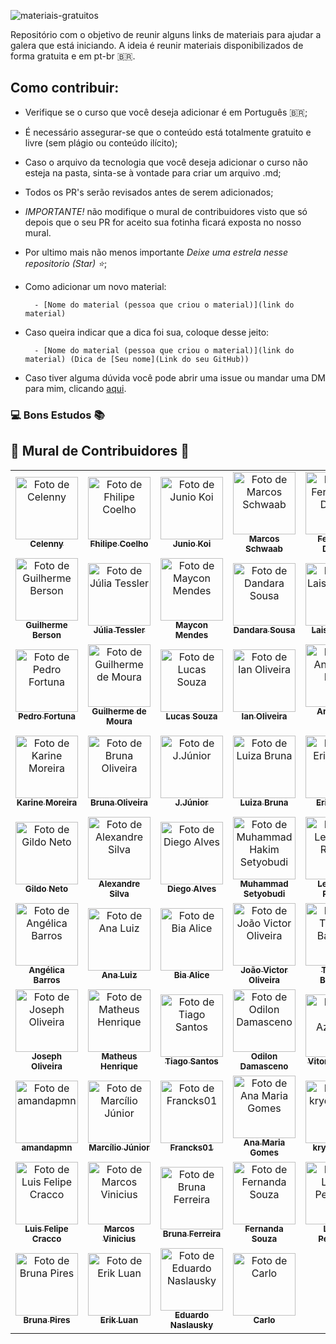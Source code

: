 ![materiais-gratuitos](https://github.com/celycodes/materiais-gratuitos/assets/70456452/6f75be33-9f30-4b7c-835e-9973c57006dd)


Repositório com o objetivo de reunir alguns links de materiais para ajudar a galera que está iniciando. A ideia é reunir materiais disponibilizados de forma gratuita e em pt-br 🇧🇷.

## Como contribuir:

- Verifique se o curso que você deseja adicionar é em Português 🇧🇷;

- É necessário assegurar-se que o conteúdo está totalmente gratuito e livre (sem plágio ou conteúdo ilícito);     

- Caso o arquivo da tecnologia que você deseja adicionar o curso não esteja na pasta, sinta-se à vontade para criar um arquivo .md;

- Todos os PR's serão revisados antes de serem adicionados;

- *IMPORTANTE!* não modifique o mural de contribuidores visto que só depois que o seu PR for aceito sua fotinha ficará exposta no nosso mural. 

- Por ultimo mais não menos importante *Deixe uma estrela nesse repositorio (Star) ⭐*;

- Como adicionar um novo material:

        - [Nome do material (pessoa que criou o material)](link do material) 

- Caso queira indicar que a dica foi sua, coloque desse jeito:
            
        - [Nome do material (pessoa que criou o material)](link do material) (Dica de [Seu nome](Link do seu GitHub))
            
- Caso tiver alguma dúvida você pode abrir uma issue ou mandar uma DM para mim, clicando [aqui](https://www.instagram.com/celycodes/). 


### 💻 Bons Estudos 📚


## 💜 Mural de Contribuidores 💜

<table>
  <tr>
    <td align="center">
      <a href="#">
        <img src="https://avatars.githubusercontent.com/celenny" width="100px;" alt="Foto de Celenny"/><br>
        <sub>
          <b>Celenny</b>
        </sub>
      </a>
    </td>
    <td align="center">
      <a href="#">
        <img src="https://avatars1.githubusercontent.com/fhilipecrash" width="100px;" alt="Foto de Fhilipe Coelho"/><br>
        <sub>
          <b>Fhilipe Coelho</b>
        </sub>
      </a>
    </td>
    <td align="center">
      <a href="#">
        <img src="https://avatars0.githubusercontent.com/Juniokoi" width="100px;" alt="Foto de Junio Koi"/><br>
        <sub>
          <b>Junio Koi</b>
        </sub>
      </a>
    </td>
     </td>
    <td align="center">
      <a href="#">
        <img src="https://avatars1.githubusercontent.com/Marcosschwaab" width="100px;" alt="Foto de Marcos Schwaab"/><br>
        <sub>
          <b>Marcos Schwaab</b>
        </sub>
      </a>
    </td>
    <td align="center">
      <a href="#">
        <img src="https://avatars1.githubusercontent.com/Fernanda-Dantas" width="100px;" alt="Foto de Fernanda-Dantas"/><br>
        <sub>
          <b>Fernanda Dantas</b>
        </sub>
      </a>
    </td>
    <td align="center">
      <a href="#">
        <img src="https://avatars1.githubusercontent.com/sanaderer" width="100px;" alt="Foto de Sabrina Naderer"/><br>
        <sub>
          <b>Sabrina Naderer</b>
        </sub>
      </a>
    </td>
    <td align="center">
      <a href="#">
        <img src="https://avatars1.githubusercontent.com/luizmineiro" width="100px;" alt="Foto de João Luiz Mineiro"/><br>
        <sub>
          <b>João Luiz</b>
        </sub>
      </a>
    </td>
  </tr>
  <tr>
    <td align="center">
      <a href="#">
        <img src="https://avatars1.githubusercontent.com/karontyy" width="100px;" alt="Foto de Guilherme Berson"/><br>
        <sub>
          <b>Guilherme Berson</b>
        </sub>
      </a>
    </td>  
    <td align="center">
      <a href="#">
        <img src="https://avatars1.githubusercontent.com/juliatessler" width="100px;" alt="Foto de Júlia Tessler"/><br>
        <sub>
          <b>Júlia Tessler</b>
        </sub>
      </a>
    </td>
  <td align="center">
      <a href="#">
        <img src="https://avatars1.githubusercontent.com/maikella" width="100px;" alt="Foto de Maycon Mendes"/><br>
        <sub>
          <b>Maycon Mendes</b>
        </sub>
      </a>
    </td>
    <td align="center">
      <a href="#">
        <img src="https://avatars1.githubusercontent.com/dandaramcsousa" width="100px;" alt="Foto de Dandara Sousa"/><br>
        <sub>
          <b>Dandara Sousa</b>
        </sub>
      </a>
    </td>
    <td align="center">
      <a href="#">
        <img src="https://avatars1.githubusercontent.com/laisacsts" width="100px;" alt="Foto de Laisa Carmo"/><br>
        <sub>
          <b>Laisa Carmo</b>
        </sub>
      </a>
    </td>
    <td align="center">
      <a href="#">
        <img src="https://avatars1.githubusercontent.com/linferreira" width="100px;" alt="Foto de  Lindsay Ferreira"/><br>
        <sub>
          <b>Lindsay Ferreira</b>
        </sub>
      </a>     
    </td>
    <td align="center">
      <a href="#">
        <img src="https://avatars1.githubusercontent.com/luizRebelatto" width="100px;" alt="Foto de Luiz Gabriel"/><br>
        <sub>
          <b>Luiz Rebelatto</b>
        </sub>
      </a>
    </td>
  </tr>
  <tr>
   <td align="center">
      <a href="#">
        <img src="https://avatars1.githubusercontent.com/PedroDiFortuna" width="100px;" alt="Foto de Pedro Fortuna"/><br>
        <sub>
          <b>Pedro Fortuna</b>
        </sub>
      </a>
    </td>
     <td align="center">
      <a href="#">
        <img src="https://avatars1.githubusercontent.com/Guilheeeerme" width="100px;" alt="Foto de Guilherme de Moura"/><br>
        <sub>
          <b>Guilherme de Moura</b>
        </sub>
      </a>
    </td>
    </td>
     <td align="center">
      <a href="#">
        <img src="https://avatars1.githubusercontent.com/deverebor" width="100px;" alt="Foto de Lucas Souza"/><br>
        <sub>
          <b>Lucas Souza</b>
        </sub>
      </a>
    </td>
    </td>
    <td align="center">
      <a href="#">
        <img src="https://avatars1.githubusercontent.com/iang12" width="100px;" alt="Foto de Ian Oliveira"/><br>
        <sub>
          <b>Ian Oliveira</b>
        </sub>
      </a>
    </td>
    <td align="center">
      <a href="#">
        <img src="https://avatars1.githubusercontent.com/andersonhsporto" width="100px;" alt="Foto de Anderson Porto"/><br>
        <sub>
          <b>Anderson Porto</b>
        </sub>
      </a>
    </td>
    <td align="center">
      <a href="#">
        <img src="https://avatars1.githubusercontent.com/scriptdy" width="100px;" alt="Foto de scriptdy"/><br>
        <sub>
          <b>scriptdy</b>
        </sub>
      </a>
    </td>
    <td align="center">
      <a href="#">
        <img src="https://avatars1.githubusercontent.com/LuizAnt201" width="100px;" alt="Foto de Luiz Antonio"/><br>
        <sub>
          <b>Luiz Antonio</b>
        </sub>
      </a>
    </td>
  </tr>
  <tr>
  <td align="center">
      <a href="#">
        <img src="https://avatars1.githubusercontent.com/Karinemoreira" width="100px;" alt="Foto de Karine Moreira"/><br>
        <sub>
          <b>Karine Moreira</b>
        </sub>
      </a>
    </td>
    <td align="center">
      <a href="#">
        <img src="https://avatars1.githubusercontent.com/bruna-luc" width="100px;" alt="Foto de Bruna Oliveira"/><br>
        <sub>
          <b>Bruna Oliveira</b>
        </sub>
      </a>
    </td>
    <td align="center">
      <a href="#">
        <img src="https://avatars1.githubusercontent.com/Minaraih" width="100px;" alt="Foto de J.Júnior"/><br>
        <sub>
          <b>J.Júnior</b>
        </sub>
      </a>
    </td>
    <td align="center">
      <a href="#">
        <img src="https://avatars1.githubusercontent.com/Brunalu28" width="100px;" alt="Foto de Luiza Bruna"/><br>
        <sub>
          <b>Luiza Bruna</b>
        </sub>
      </a>
    </td>
    <td align="center">
      <a href="#">
        <img src="https://avatars1.githubusercontent.com/ericviana" width="100px;" alt="Foto de Eric Viana"/><br>
        <sub>
          <b>Eric Viana</b>
        </sub>
      </a>
    </td>
    <td align="center">
      <a href="#">
        <img src="https://avatars1.githubusercontent.com/henrique-barbase" width="100px;" alt="Foto de Henrique Barbase"/><br>
        <sub>
          <b>Henrique Barbase</b>
        </sub>
      </a>
    </td>
    <td align="center">
      <a href="#">
        <img src="https://avatars1.githubusercontent.com/patrick0806" width="100px;" alt="Foto de Patrick Nicezi"/><br>
        <sub>
          <b>Patrick Nicezi</b>
        </sub>
      </a>
    </td>
  </tr>
  <tr>
   <td align="center">
      <a href="#">
        <img src="https://avatars1.githubusercontent.com/gildoneto" width="100px;" alt="Foto de Gildo Neto"/><br>
        <sub>
          <b>Gildo Neto</b>
        </sub>
      </a>
    </td>
    <td align="center">
      <a href="#">
        <img src="https://avatars1.githubusercontent.com/Alexandre-S-bits" width="100px;" alt="Foto de Alexandre Silva"/><br>
        <sub>
          <b>Alexandre Silva</b>
        </sub>
      </a>
    </td>
    <td align="center">
      <a href="#">
        <img src="https://avatars1.githubusercontent.com/ifdiego" width="100px;" alt="Foto de Diego Alves"/><br>
        <sub>
          <b>Diego Alves</b>
        </sub>
      </a>
    </td>
    <td align="center">
      <a href="#">
        <img src="https://avatars1.githubusercontent.com/Setyobudi" width="100px;" alt="Foto de Muhammad Hakim Setyobudi"/><br>
        <sub>
          <b>Muhammad Setyobudi</b>
        </sub>
      </a>
    </td>
    <td align="center">
      <a href="#">
        <img src="https://avatars1.githubusercontent.com/leonardovictorribeiro" width="100px;" alt="Foto de Leonardo Ribeiro"/><br>
        <sub>
          <b>Leonardo Ribeiro</b>
        </sub>
      </a>
    </td>
    <td align="center">
      <a href="#">
        <img src="https://avatars1.githubusercontent.com/raianesilvaz" width="100px;" alt="Foto de Raiane Silva"/><br>
        <sub>
          <b>Raiane Silva</b>
        </sub>
      </a>
    </td>
    <td align="center">
      <a href="#">
        <img src="https://avatars1.githubusercontent.com/LarissaAbreu" width="100px;" alt="Foto de Larissa Abreu"/><br>
        <sub>
          <b>Larissa Abreu</b>
        </sub>
      </a>
    </td>
  </tr>
  <tr>
  <td align="center">
      <a href="#">
        <img src="https://avatars1.githubusercontent.com/angelicabarros" width="100px;" alt="Foto de Angélica Barros"/><br>
        <sub>
          <b>Angélica Barros</b>
        </sub>
      </a>
    </td>
    <td align="center">
      <a href="#">
        <img src="https://avatars1.githubusercontent.com/acluiz" width="100px;" alt="Foto de Ana Luiz"/><br>
        <sub>
          <b>Ana Luiz</b>
        </sub>
      </a>
    </td>
    <td align="center">
      <a href="#">
        <img src="https://avatars1.githubusercontent.com/ibiaalice" width="100px;" alt="Foto de Bia Alice"/><br>
        <sub>
          <b>Bia Alice</b>
        </sub>
      </a>
    </td>
    <td align="center">
      <a href="#">
        <img src="https://avatars1.githubusercontent.com/jvvoliveira" width="100px;" alt="Foto de João Victor Oliveira"/><br>
        <sub>
          <b>João Victor Oliveira</b>
        </sub>
      </a>
    </td>
    <td align="center">
      <a href="#">
        <img src="https://avatars1.githubusercontent.com/thalytabdn" width="100px;" alt="Foto de Thalyta Barbosa"/><br>
        <sub>
          <b>Thalyta Barbosa</b>
        </sub>
      </a>
    </td>
    <td align="center">
      <a href="#">
        <img src="https://avatars1.githubusercontent.com/eduardovitor" width="100px;" alt="Foto de Eduardo Vítor"/><br>
        <sub>
          <b>Eduardo Vítor</b>
        </sub>
      </a>
    </td>
    <td align="center">
      <a href="#">
        <img src="https://avatars1.githubusercontent.com/adalbertobrant" width="100px;" alt="Foto de Adalberto Brant"/><br>
        <sub>
          <b>Adalberto Brant</b>
        </sub>
      </a>
    </td>
  </tr>
  <tr>
  <td align="center">
      <a href="#">
        <img src="https://avatars1.githubusercontent.com/MeirelesTech" width="100px;" alt="Foto de Joseph Oliveira"/><br>
        <sub>
          <b>Joseph Oliveira</b>
        </sub>
      </a>
    </td>
    <td align="center">
      <a href="#">
        <img src="https://avatars1.githubusercontent.com/MatheusHenriq" width="100px;" alt="Foto de Matheus Henrique"/><br>
        <sub>
          <b>Matheus Henrique</b>
        </sub>
      </a>
    </td>
    <td align="center">
      <a href="#">
        <img src="https://avatars1.githubusercontent.com/TiagoPS2" width="100px;" alt="Foto de Tiago Santos"/><br>
        <sub>
          <b>Tiago Santos</b>
        </sub>
      </a>
    </td>
    <td align="center">
      <a href="#">
        <img src="https://avatars1.githubusercontent.com/OdilonDamasceno" width="100px;" alt="Foto de Odilon Damasceno"/><br>
        <sub>
          <b>Odilon Damasceno</b>
        </sub>
      </a>
    </td>
    <td align="center">
      <a href="#">
        <img src="https://avatars1.githubusercontent.com/vitorAzevedo09" width="100px;" alt="Foto de Vitor Azevedo"/><br>
        <sub>
          <b>Vitor Azevedo</b>
        </sub>
      </a>
    </td>
    <td align="center">
      <a href="#">
        <img src="https://avatars1.githubusercontent.com/AntJoaquimDev" width="100px;" alt="Foto de Antonio Joaquim"/><br>
        <sub>
          <b>Antonio Joaquim</b>
        </sub>
      </a>
    </td>
    <td align="center">
      <a href="#">
        <img src="https://avatars1.githubusercontent.com/rafasilvasousa" width="100px;" alt="Foto de Bruna Ferreira"/><br>
        <sub>
          <b>Bruna Ferreira</b>
        </sub>
      </a>
    </td>
  </tr>
  <tr>
  </td>
    <td align="center">
      <a href="#">
        <img src="https://avatars1.githubusercontent.com/amandapmn" width="100px;" alt="Foto de amandapmn"/><br>
        <sub>
          <b>amandapmn</b>
        </sub>
      </a>
    </td>
    <td align="center">
      <a href="#">
        <img src="https://avatars1.githubusercontent.com/jrsmarcilio" width="100px;" alt="Foto de Marcílio Júnior"/><br>
        <sub>
          <b>Marcílio Júnior</b>
        </sub>
      </a>
    </td>
    <td align="center">
      <a href="#">
        <img src="https://avatars1.githubusercontent.com/Francks01" width="100px;" alt="Foto de Francks01"/><br>
        <sub>
          <b>Francks01</b>
        </sub>
      </a>
    </td>
    <td align="center">
      <a href="#">
        <img src="https://avatars1.githubusercontent.com/anamariagds" width="100px;" alt="Foto de Ana Maria Gomes"/><br>
        <sub>
          <b>Ana Maria Gomes</b>
        </sub>
      </a>
    </td>
    <td align="center">
      <a href="#">
        <img src="https://avatars1.githubusercontent.com/krydelmany" width="100px;" alt="Foto de krydelmany"/><br>
        <sub>
          <b>krydelmany</b>
        </sub>
      </a>
    </td>
    <td align="center">
      <a href="#">
        <img src="https://avatars1.githubusercontent.com/paulofsnunes" width="100px;" alt="Foto de Paulo Franklin"/><br>
        <sub>
          <b>Paulo Franklin</b>
        </sub>
      </a>
    </td>
    <td align="center">
      <a href="#">
        <img src="https://avatars1.githubusercontent.com/lfp2" width="100px;" alt="Foto de Lavínia Paganini"/><br>
        <sub>
          <b>Lavínia Paganini</b>
        </sub>
      </a>
    </td>
  </tr>
  <tr>
   <td align="center">
      <a href="#">
        <img src="https://avatars1.githubusercontent.com/LuisFelipeCracco" width="100px;" alt="Foto de Luis Felipe Cracco"/><br>
        <sub>
          <b>Luis Felipe Cracco</b>
        </sub>
      </a>
    </td>
    <td align="center">
      <a href="#">
        <img src="https://avatars1.githubusercontent.com/MarcosViniicius" width="100px;" alt="Foto de Marcos Vinicius"/><br>
        <sub>
          <b>Marcos Vinicius</b>
        </sub>
      </a>
    </td>
    <td align="center">
      <a href="#">
        <img src="https://avatars1.githubusercontent.com/bugelseif" width="100px;" alt="Foto de Bruna Ferreira"/><br>
        <sub>
          <b>Bruna Ferreira</b>
        </sub>
      </a>
    </td>
    <td align="center">
      <a href="#">
        <img src="https://avatars1.githubusercontent.com/leitoraincomum" width="100px;" alt="Foto de Fernanda Souza"/><br>
        <sub>
          <b>Fernanda Souza</b>
        </sub>
      </a>
    </td>
    <td align="center">
      <a href="#">
        <img src="https://avatars1.githubusercontent.com/LelePG" width="100px;" alt="Foto de Leticia Pegoraro"/><br>
        <sub>
          <b>Leticia Pegoraro</b>
        </sub>
      </a>
    </td>
    <td align="center">
      <a href="#">
        <img src="https://avatars1.githubusercontent.com/ed-morais" width="100px;" alt="Foto de Edilson Morais"/><br>
        <sub>
          <b>Edilson Morais</b>
        </sub>
      </a>
    </td>
    <td align="center">
      <a href="#">
        <img src="https://avatars1.githubusercontent.com/AyunaQueen" width="100px;" alt="Foto de Richelle Kim"/><br>
        <sub>
          <b>Richelle Kim</b>
        </sub>
      </a>
    </td>
  </tr>
  <tr>
    <td align="center">
      <a href="#">
        <img src="https://avatars1.githubusercontent.com/BrunaGPires" width="100px;" alt="Foto de Bruna Pires"/><br>
        <sub>
          <b>Bruna Pires</b>
        </sub>
      </a>
    </td>
  <td align="center">
      <a href="#">
        <img src="https://avatars1.githubusercontent.com/Smilke" width="100px;" alt="Foto de Erik Luan"/><br>
        <sub>
          <b>Erik Luan</b>
        </sub>
      </a>
    </td>
   <td align="center">
      <a href="#">
        <img src="https://avatars1.githubusercontent.com/naslausky" width="100px;" alt="Foto de Eduardo Naslausky"/><br>
        <sub>
          <b>Eduardo Naslausky</b>
        </sub>
      </a>
    </td>
          <td align="center">
      <a href="#">
        <img src="https://avatars1.githubusercontent.com/carlogia7" width="100px;" alt="Foto de Carlo"/><br>
        <sub>
          <b>Carlo</b>
        </sub>
      </a>
    </td>
  </tr>
</table>
